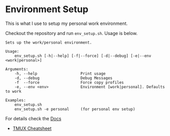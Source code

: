 # Environment Setup

This is what I use to setup my personal work environment.

Checkout the repository and run `env_setup.sh`. Usage is below.

```
Sets up the work/personal environment.

Usage:
    env_setup.sh [-h|--help] [-f|--force] [-d|--debug] [-e|--env <work|personal>]

Arguments:
    -h, --help                   Print usage
    -d, --debug                  Debug Messages
    -f  --force                  Force copy profiles
    -e, --env <env>              Environment [work|personal]. Defaults to work

Examples:
    env_setup.sh
    env_setup.sh -e personal     (for personal env setup)

```

For details check the [Docs](./Docs)

* [TMUX Cheatsheet](./Docs/tmux_cheatsheet.md)

